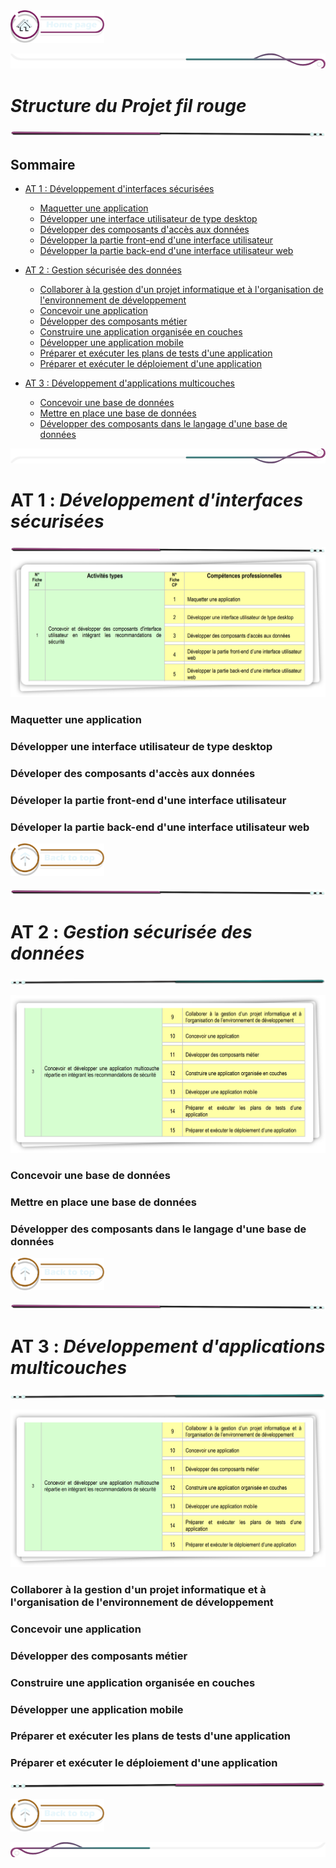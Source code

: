  <a href="../README.md">
  <img src="../assets/button/home_page.png" alt="Home page" style="width: 150px; height: auto;">
</a>

![border](../assets/line/border_deco_rt.png)

# *Structure du Projet fil rouge*

![border](../assets/line/line-pink-point_l.png)


## Sommaire


- [AT 1 : Développement d'interfaces sécurisées](#at-1--développement-dinterfaces-sécurisées)  
    - [Maquetter une application](#maquetter-une-application)  
    - [Développer une interface utilisateur de type desktop](#développer-une-interface-utilisateur-de-type-desktop)  
    - [Développer des composants d'accès aux données](#développer-des-composants-daccès-aux-données)  
    - [Développer la partie front-end d'une interface utilisateur](#développer-la-partie-front-end-dune-interface-utilisateur)  
    - [Développer la partie back-end d'une interface utilisateur web](#développer-la-partie-back-end-dune-interface-utilisateur-web)  

- [AT 2 : Gestion sécurisée des données](#at-2--gestion-sécurisée-des-données)  
    - [Collaborer à la gestion d'un projet informatique et à l'organisation de l'environnement de développement](#collaborer-à-la-gestion-dun-projet-informatique-et-à-lorganisation-de-lenvironnement-de-développement)  
    - [Concevoir une application](#concevoir-une-application)  
    - [Développer des composants métier](#développer-des-composants-métier)  
    - [Construire une application organisée en couches](#construire-une-application-organisée-en-couches)  
    - [Développer une application mobile](#développer-une-application-mobile) 
    - [Préparer et exécuter les plans de tests d'une application](#préparer-et-exécuter-les-plans-de-tests-dune-application) 
    - [Préparer et exécuter le déploiement d'une application](#préparer-et-exécuter-le-déploiement-dune-application) 



- [AT 3 : Développement d'applications multicouches](#at-3--développement-dapplications-multicouches) 
    - [Concevoir une base de données](#concevoir-une-base-de-données)  
    - [Mettre en place une base de données](#mettre-en-place-une-base-de-données)  
    - [Développer des composants dans le langage d'une base de données](#développer-des-composants-dans-le-langage-dune-base-de-données)  


![border](../assets/line/border_deco_rb.png)


# **AT 1** : *Développement d'interfaces sécurisées*
![border](../assets/line/line-pink-point_l.png)
![at1](../assets/img/AT1.png)


### Maquetter une application
### Développer une interface utilisateur de type desktop
### Déveloper des composants d'accès aux données 
### Déveloper la partie front-end d'une interface utilisateur 
### Déveloper la partie back-end d'une interface utilisateur web

<a href="#sommaire">  <img src="../assets/button/back_to_top.png" alt="Back to top" style="width: 150px; height: auto;"></a>

![border](../assets/line/line-pink-point_l.png)
# **AT 2** : *Gestion sécurisée des données*

![border](../assets/line/line-teal-point_r.png)

![at3](../assets/img/AT3.png)

 

### Concevoir une base de données 
### Mettre en place une base de données
### Développer des composants dans le langage d'une base de données 

<a href="#sommaire">  <img src="../assets/button/back_to_top.png" alt="Back to top" style="width: 150px; height: auto;"></a>

![border](../assets/line/line-pink-point_l.png)
# **AT 3** : *Développement d'applications multicouches*

![border](../assets/line/line-teal-point_r.png)



![at3](../assets/img/AT3.png)



### Collaborer à la gestion d'un projet informatique et à l'organisation de l'environnement de développement

### Concevoir une application

### Développer des composants métier

### Construire une application organisée en couches

### Développer une application mobile

### Préparer et exécuter les plans de tests d'une application

### Préparer et exécuter le déploiement d'une application




![border](../assets/line/line-pink-point_r.png)

<a href="#sommaire">  <img src="../assets/button/back_to_top.png" alt="Back to top" style="width: 150px; height: auto;"></a>

![border](../assets/line/border_deco_l.png)
